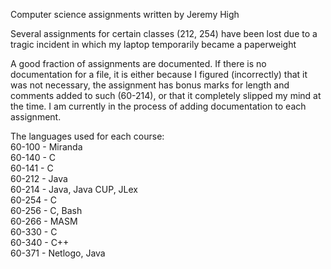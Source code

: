 Computer science assignments written by Jeremy High

Several assignments for certain classes (212, 254) have been lost due to a tragic incident in which my laptop temporarily became a paperweight 

A good fraction of assignments are documented. If there is no documentation for a file, it is either because I figured (incorrectly) that it was not necessary, the assignment has bonus marks for length and comments added to such (60-214), or that it completely slipped my mind at the time. I am currently in the process of adding documentation to each assignment.

The languages used for each course:  
60-100	- Miranda  
60-140	- C  
60-141	- C  
60-212	- Java  
60-214	- Java, Java CUP, JLex  
60-254	- C  
60-256	- C, Bash  
60-266	- MASM  
60-330	- C  
60-340	- C++  
60-371	- Netlogo, Java  
